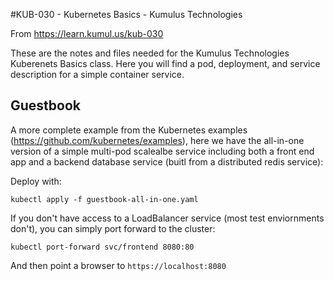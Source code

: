 #KUB-030 - Kubernetes Basics - Kumulus Technologies

From https://learn.kumul.us/kub-030

These are the notes and files needed for the Kumulus Technologies Kuberenets Basics class.  Here you will find a pod, deployment, and service description for a simple container service.

## Guestbook

A more complete example from the Kubernetes examples (https://github.com/kubernetes/examples), here we have the all-in-one version of a simple multi-pod scalealbe service including both a front end app and a backend database service (buitl from a distributed redis service):

Deploy with:

```
kubectl apply -f guestbook-all-in-one.yaml
```

If you don't have access to a LoadBalancer service (most test enviornments don't), you can simply port forward to the cluster:

```
kubectl port-forward svc/frontend 8080:80
```

And then point a browser to `https://localhost:8080`

